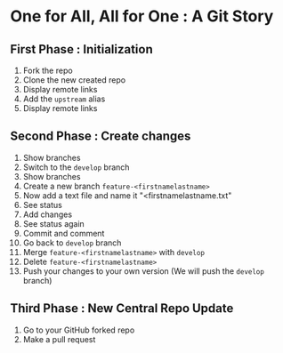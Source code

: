 # One for All, All for One : A Git Story

## First Phase : Initialization

1. Fork the repo
2. Clone the new created repo
3. Display remote links
4. Add the `upstream` alias
5. Display remote links

## Second Phase : Create changes
1. Show branches
2. Switch to the `develop` branch
3. Show branches
4. Create a new branch `feature-<firstnamelastname>`
5. Now add a text file and name it "<firstnamelastname.txt"
6. See status
7. Add changes
8. See status again
9. Commit and comment
10. Go back to `develop` branch
11. Merge `feature-<firstnamelastname>` with `develop`
12. Delete `feature-<firstnamelastname>`
13. Push your changes to your own version (We will push the `develop` branch)

## Third Phase : New Central Repo Update
1. Go to your GitHub forked repo
2. Make a pull request